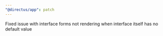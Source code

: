 ```yaml
---
"@directus/app": patch
---
```


Fixed issue with interface forms not rendering when interface itself has no default value
